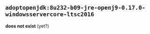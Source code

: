 ## `adoptopenjdk:8u232-b09-jre-openj9-0.17.0-windowsservercore-ltsc2016`

**does not exist** (yet?)
